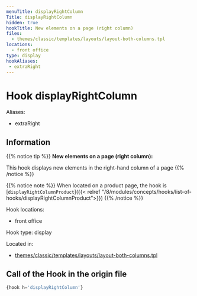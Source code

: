 ```yaml
---
menuTitle: displayRightColumn
Title: displayRightColumn
hidden: true
hookTitle: New elements on a page (right column)
files:
  - themes/classic/templates/layouts/layout-both-columns.tpl
locations:
  - front office
type: display
hookAliases:
 - extraRight
---
```


# Hook displayRightColumn

Aliases: 
 - extraRight

## Information

{{% notice tip %}}
**New elements on a page (right column):** 

This hook displays new elements in the right-hand column of a page
{{% /notice %}}

{{% notice note %}}
When located on a product page, the hook is [`displayRightColumnProduct`]({{< relref "/8/modules/concepts/hooks/list-of-hooks/displayRightColumnProduct">}})
{{% /notice %}}

Hook locations: 
  - front office

Hook type: display

Located in: 
  - [themes/classic/templates/layouts/layout-both-columns.tpl](https://github.com/PrestaShop/PrestaShop/blob/8.0.x/themes/classic/templates/layouts/layout-both-columns.tpl)

## Call of the Hook in the origin file

```php
{hook h='displayRightColumn'}
```